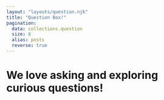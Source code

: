 ```yaml
---
layout: "layouts/question.njk"
title: "Question Box!"
pagination:
  data: collections.question
  size: 8
  alias: posts
  reverse: true
---
```

# We love <span>asking</span> and exploring <span>curious</span> questions!
